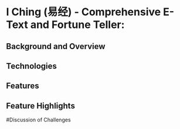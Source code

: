 # I Ching (易经) - Comprehensive E-Text and Fortune Teller:

## Background and Overview

## Technologies

## Features

## Feature Highlights

#Discussion of Challenges
